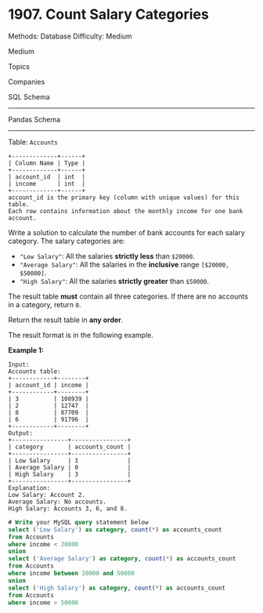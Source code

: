 # 1907. Count Salary Categories

Methods: Database
Difficulty: Medium

Medium

Topics

Companies

SQL Schema

---

Pandas Schema

---

Table: `Accounts`

```
+-------------+------+
| Column Name | Type |
+-------------+------+
| account_id  | int  |
| income      | int  |
+-------------+------+
account_id is the primary key (column with unique values) for this table.
Each row contains information about the monthly income for one bank account.

```

Write a solution to calculate the number of bank accounts for each salary category. The salary categories are:

- `"Low Salary"`: All the salaries **strictly less** than `$20000`.
- `"Average Salary"`: All the salaries in the **inclusive** range `[$20000, $50000]`.
- `"High Salary"`: All the salaries **strictly greater** than `$50000`.

The result table **must** contain all three categories. If there are no accounts in a category, return `0`.

Return the result table in **any order**.

The result format is in the following example.

**Example 1:**

```
Input:
Accounts table:
+------------+--------+
| account_id | income |
+------------+--------+
| 3          | 108939 |
| 2          | 12747  |
| 8          | 87709  |
| 6          | 91796  |
+------------+--------+
Output:
+----------------+----------------+
| category       | accounts_count |
+----------------+----------------+
| Low Salary     | 1              |
| Average Salary | 0              |
| High Salary    | 3              |
+----------------+----------------+
Explanation:
Low Salary: Account 2.
Average Salary: No accounts.
High Salary: Accounts 3, 6, and 8.

```

```sql
# Write your MySQL query statement below
select ('Low Salary') as category, count(*) as accounts_count
from Accounts
where income < 20000
union
select ('Average Salary') as category, count(*) as accounts_count
from Accounts
where income between 20000 and 50000
union 
select ('High Salary') as category, count(*) as accounts_count
from Accounts
where income > 50000

```